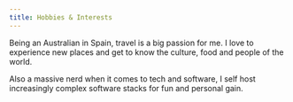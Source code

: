 ```yaml
---
title: Hobbies & Interests
---
```


Being an Australian in Spain, travel is a big passion for me. I love to experience new places and get to know the culture, food and people of the world.

Also a massive nerd when it comes to tech and software, I self host increasingly complex software stacks for fun and personal gain.
